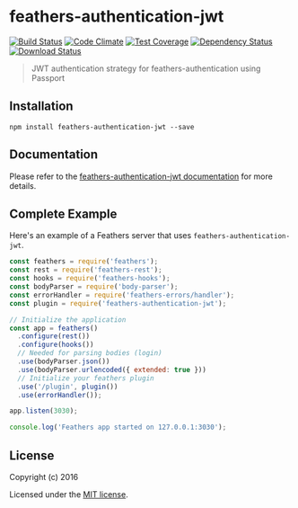 # feathers-authentication-jwt

[![Build Status](https://travis-ci.org/feathersjs/feathers-authentication-jwt.png?branch=master)](https://travis-ci.org/feathersjs/feathers-authentication-jwt)
[![Code Climate](https://codeclimate.com/github/feathersjs/feathers-authentication-jwt/badges/gpa.svg)](https://codeclimate.com/github/feathersjs/feathers-authentication-jwt)
[![Test Coverage](https://codeclimate.com/github/feathersjs/feathers-authentication-jwt/badges/coverage.svg)](https://codeclimate.com/github/feathersjs/feathers-authentication-jwt/coverage)
[![Dependency Status](https://img.shields.io/david/feathersjs/feathers-authentication-jwt.svg?style=flat-square)](https://david-dm.org/feathersjs/feathers-authentication-jwt)
[![Download Status](https://img.shields.io/npm/dm/feathers-authentication-jwt.svg?style=flat-square)](https://www.npmjs.com/package/feathers-authentication-jwt)

> JWT authentication strategy for feathers-authentication using Passport

## Installation

```
npm install feathers-authentication-jwt --save
```

## Documentation

Please refer to the [feathers-authentication-jwt documentation](http://docs.feathersjs.com/) for more details.

## Complete Example

Here's an example of a Feathers server that uses `feathers-authentication-jwt`. 

```js
const feathers = require('feathers');
const rest = require('feathers-rest');
const hooks = require('feathers-hooks');
const bodyParser = require('body-parser');
const errorHandler = require('feathers-errors/handler');
const plugin = require('feathers-authentication-jwt');

// Initialize the application
const app = feathers()
  .configure(rest())
  .configure(hooks())
  // Needed for parsing bodies (login)
  .use(bodyParser.json())
  .use(bodyParser.urlencoded({ extended: true }))
  // Initialize your feathers plugin
  .use('/plugin', plugin())
  .use(errorHandler());

app.listen(3030);

console.log('Feathers app started on 127.0.0.1:3030');
```

## License

Copyright (c) 2016

Licensed under the [MIT license](LICENSE).
